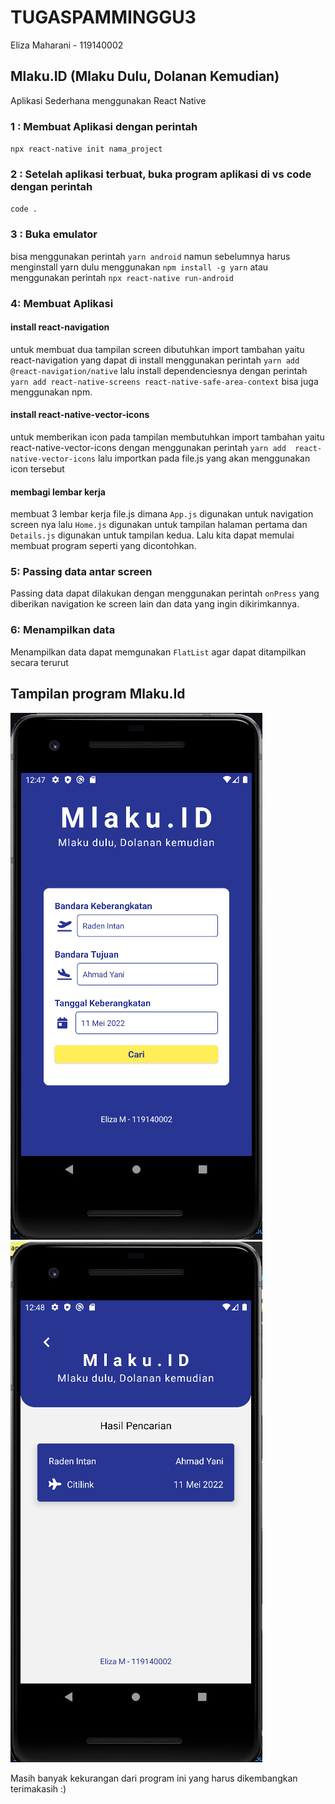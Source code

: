 # TUGASPAMMINGGU3 
Eliza Maharani - 119140002

## Mlaku.ID (Mlaku Dulu, Dolanan Kemudian)
Aplikasi Sederhana menggunakan React Native


### 1 : Membuat Aplikasi dengan perintah
`npx react-native init nama_project`

### 2 : Setelah aplikasi terbuat, buka program aplikasi di vs code dengan perintah
`code .`

### 3 : Buka emulator
bisa menggunakan perintah `yarn android` namun sebelumnya harus menginstall yarn dulu menggunakan `npm install -g yarn` atau menggunakan perintah `npx react-native run-android`

### 4: Membuat Aplikasi 
#### install react-navigation
untuk membuat dua tampilan screen dibutuhkan import tambahan yaitu react-navigation yang dapat di install menggunakan perintah `yarn add @react-navigation/native` lalu install dependenciesnya dengan perintah `yarn add react-native-screens react-native-safe-area-context` bisa juga menggunakan npm.

#### install react-native-vector-icons
untuk memberikan icon pada tampilan membutuhkan import tambahan yaitu react-native-vector-icons dengan menggunakan perintah `yarn add  react-native-vector-icons` lalu importkan pada file.js yang akan menggunakan icon tersebut

#### membagi lembar kerja
membuat 3 lembar kerja file.js dimana `App.js` digunakan untuk navigation screen nya lalu `Home.js` digunakan untuk tampilan halaman pertama dan `Details.js` digunakan untuk tampilan kedua. Lalu kita dapat memulai membuat program seperti yang dicontohkan.

### 5: Passing data antar screen
Passing data dapat dilakukan dengan menggunakan perintah `onPress` yang diberikan navigation ke screen lain dan data yang ingin dikirimkannya.

### 6: Menampilkan data
Menampilkan data dapat memgunakan `FlatList` agar dapat ditampilkan secara terurut

## Tampilan program Mlaku.Id 

![](src/images/Mlaku.Id_1.png)
![](src/images/Mlaku.Id_2.png)

Masih banyak kekurangan dari program ini yang harus dikembangkan terimakasih :) 
